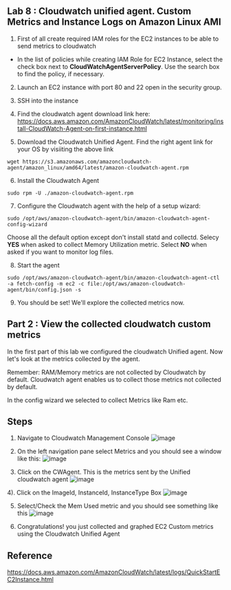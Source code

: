 ## Lab 8 : Cloudwatch unified agent. Custom Metrics and Instance Logs on Amazon Linux AMI

1)  First of all create required IAM roles for the EC2 instances to be able to send metrics to cloudwatch
  - In the list of policies while creating IAM Role for EC2 Instance, select the check box next to **CloudWatchAgentServerPolicy**. Use the search box to find the policy, if necessary.

2) Launch an EC2 instance with port 80 and 22 open in the security group.

3) SSH into the instance

4) Find the cloudwatch agent download link here:
https://docs.aws.amazon.com/AmazonCloudWatch/latest/monitoring/install-CloudWatch-Agent-on-first-instance.html

5) Download the Cloudwatch Unified Agent. Find the right agent link for your OS by visiiting the above link
```console
wget https://s3.amazonaws.com/amazoncloudwatch-agent/amazon_linux/amd64/latest/amazon-cloudwatch-agent.rpm
```


6) Install the Cloudwatch Agent
```console
sudo rpm -U ./amazon-cloudwatch-agent.rpm
```

7) Configure the Cloudwatch agent with the help of a setup wizard:

```console
sudo /opt/aws/amazon-cloudwatch-agent/bin/amazon-cloudwatch-agent-config-wizard
```

Choose all the default option except don't install statd and collectd. Selecy **YES** when asked to collect Memory Utilization metric.  Select **NO** when asked if you want to monitor log files.

8) Start the agent


```console
sudo /opt/aws/amazon-cloudwatch-agent/bin/amazon-cloudwatch-agent-ctl -a fetch-config -m ec2 -c file:/opt/aws/amazon-cloudwatch-agent/bin/config.json -s
```

9) You should be set! We'll explore the collected metrics now.

## Part 2 : View the collected cloudwatch custom metrics



In the first part of this lab we configured the cloudwatch Unified agent. Now let's look at the metrics collected by the agent.

Remember: RAM/Memory metrics are not collected by Cloudwatch by default. Cloudwatch agent enables us to collect those metrics not collected by default.


In the config wizard we selected to collect Metrics like Ram etc.


## Steps
1. Navigate to Cloudwatch Management Console
![image](https://user-images.githubusercontent.com/22568316/51443494-8e175f00-1cb7-11e9-94a5-d738cdaa5cad.png)

2. On the left navigation pane select Metrics and you should see a window like this:
![image](https://user-images.githubusercontent.com/22568316/51443506-adae8780-1cb7-11e9-89b3-aecb59a641fc.png)

3. Click on the CWAgent. This is the metrics sent by the Unified cloudwatch agent
![image](https://user-images.githubusercontent.com/22568316/51443506-adae8780-1cb7-11e9-89b3-aecb59a641fc.png)

4). Click on the ImageId, InstanceId, InstanceType Box
![image](https://user-images.githubusercontent.com/22568316/51443521-ea7a7e80-1cb7-11e9-86df-0ce2b046c8e8.png)


5) Select/Check  the Mem Used metric and you should see something like this
![image](https://user-images.githubusercontent.com/22568316/51443528-0c740100-1cb8-11e9-9b11-b80a9df0c049.png)


6) Congratulations! you just collected and graphed EC2 Custom metrics using the Cloudwatch Unified Agent









## Reference
https://docs.aws.amazon.com/AmazonCloudWatch/latest/logs/QuickStartEC2Instance.html
